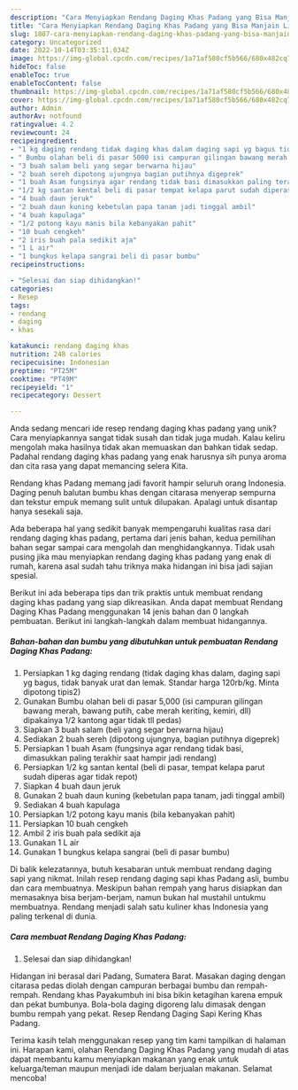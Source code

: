 ```yaml
---
description: "Cara Menyiapkan Rendang Daging Khas Padang yang Bisa Manjain Lidah"
title: "Cara Menyiapkan Rendang Daging Khas Padang yang Bisa Manjain Lidah"
slug: 1807-cara-menyiapkan-rendang-daging-khas-padang-yang-bisa-manjain-lidah
category: Uncategorized
date: 2022-10-14T03:35:11.034Z
image: https://img-global.cpcdn.com/recipes/1a71af580cf5b566/680x482cq70/rendang-daging-khas-padang-foto-resep-utama.jpg
hideToc: false
enableToc: true
enableTocContent: false
thumbnail: https://img-global.cpcdn.com/recipes/1a71af580cf5b566/680x482cq70/rendang-daging-khas-padang-foto-resep-utama.jpg
cover: https://img-global.cpcdn.com/recipes/1a71af580cf5b566/680x482cq70/rendang-daging-khas-padang-foto-resep-utama.jpg
author: Admin
authorAv: notfound
ratingvalue: 4.2
reviewcount: 24
recipeingredient:
- "1 kg daging rendang tidak daging khas dalam daging sapi yg bagus tidak banyak urat dan lemak Standar harga 120rbkg Minta dipotong tipis2"
- " Bumbu olahan beli di pasar 5000 isi campuran gilingan bawang merah bawang putih cabe merah keriting kemiri dll dipakainya 12 kantong agar tidak tll pedas"
- "3 buah salam beli yang segar berwarna hijau"
- "2 buah sereh dipotong ujungnya bagian putihnya digeprek"
- "1 buah Asam fungsinya agar rendang tidak basi dimasukkan paling terakhir saat hampir jadi rendang"
- "1/2 kg santan kental beli di pasar tempat kelapa parut sudah diperas agar tidak repot"
- "4 buah daun jeruk"
- "2 buah daun kuning kebetulan papa tanam jadi tinggal ambil"
- "4 buah kapulaga"
- "1/2 potong kayu manis bila kebanyakan pahit"
- "10 buah cengkeh"
- "2 iris buah pala sedikit aja"
- "1 L air"
- "1 bungkus kelapa sangrai beli di pasar bumbu"
recipeinstructions:

- "Selesai dan siap dihidangkan!"
categories:
- Resep
tags:
- rendang
- daging
- khas

katakunci: rendang daging khas 
nutrition: 248 calories
recipecuisine: Indonesian
preptime: "PT25M"
cooktime: "PT49M"
recipeyield: "1"
recipecategory: Dessert

---
```





Anda sedang mencari ide resep rendang daging khas padang yang unik? Cara menyiapkannya sangat tidak susah dan tidak juga mudah. Kalau keliru mengolah maka hasilnya tidak akan memuaskan dan bahkan tidak sedap. Padahal rendang daging khas padang yang enak harusnya sih punya aroma dan cita rasa yang dapat memancing selera Kita.





Rendang khas Padang memang jadi favorit hampir seluruh orang Indonesia. Daging penuh balutan bumbu khas dengan citarasa menyerap sempurna dan tekstur empuk memang sulit untuk dilupakan. Apalagi untuk disantap hanya sesekali saja.

Ada beberapa hal yang sedikit banyak mempengaruhi kualitas rasa dari rendang daging khas padang, pertama dari jenis bahan, kedua pemilihan bahan segar sampai cara mengolah dan menghidangkannya. Tidak usah pusing jika mau menyiapkan rendang daging khas padang yang enak di rumah, karena asal sudah tahu triknya maka hidangan ini bisa jadi sajian spesial.






Berikut ini ada beberapa tips dan trik praktis untuk membuat rendang daging khas padang yang siap dikreasikan. Anda dapat membuat Rendang Daging Khas Padang menggunakan 14 jenis bahan dan 0 langkah pembuatan. Berikut ini langkah-langkah dalam membuat hidangannya.

<!--inarticleads1-->

##### Bahan-bahan dan bumbu yang dibutuhkan untuk pembuatan Rendang Daging Khas Padang:

1. Persiapkan 1 kg daging rendang (tidak daging khas dalam, daging sapi yg bagus, tidak banyak urat dan lemak. Standar harga 120rb/kg. Minta dipotong tipis2)
1. Gunakan  Bumbu olahan beli di pasar 5,000 (isi campuran gilingan bawang merah, bawang putih, cabe merah keriting, kemiri, dll) dipakainya 1/2 kantong agar tidak tll pedas)
1. Siapkan 3 buah salam (beli yang segar berwarna hijau)
1. Sediakan 2 buah sereh (dipotong ujungnya, bagian putihnya digeprek)
1. Persiapkan 1 buah Asam (fungsinya agar rendang tidak basi, dimasukkan paling terakhir saat hampir jadi rendang)
1. Persiapkan 1/2 kg santan kental (beli di pasar, tempat kelapa parut sudah diperas agar tidak repot)
1. Siapkan 4 buah daun jeruk
1. Gunakan 2 buah daun kuning (kebetulan papa tanam, jadi tinggal ambil)
1. Sediakan 4 buah kapulaga
1. Persiapkan 1/2 potong kayu manis (bila kebanyakan pahit)
1. Persiapkan 10 buah cengkeh
1. Ambil 2 iris buah pala sedikit aja
1. Gunakan 1 L air
1. Gunakan 1 bungkus kelapa sangrai (beli di pasar bumbu)


Di balik kelezatannya, butuh kesabaran untuk membuat rendang daging sapi yang nikmat. Inilah resep rendang daging sapi khas Padang asli, bumbu dan cara membuatnya. Meskipun bahan rempah yang harus disiapkan dan memasaknya bisa berjam-berjam, namun bukan hal mustahil untukmu membuatnya. Rendang menjadi salah satu kuliner khas Indonesia yang paling terkenal di dunia. 

<!--inarticleads2-->

##### Cara membuat Rendang Daging Khas Padang:


1. Selesai dan siap dihidangkan!

Hidangan ini berasal dari Padang, Sumatera Barat. Masakan daging dengan citarasa pedas diolah dengan campuran berbagai bumbu dan rempah-rempah. Rendang khas Payakumbuh ini bisa bikin ketagihan karena empuk dan pekat bumbunya. Bola-bola daging digoreng lalu dimasak dengan bumbu rempah yang pekat. Resep Rendang Daging Sapi Kering Khas Padang. 

Terima kasih telah menggunakan resep yang tim kami tampilkan di halaman ini. Harapan kami, olahan Rendang Daging Khas Padang yang mudah di atas dapat membantu kamu menyiapkan makanan yang enak untuk keluarga/teman maupun menjadi ide dalam berjualan makanan. Selamat mencoba!
